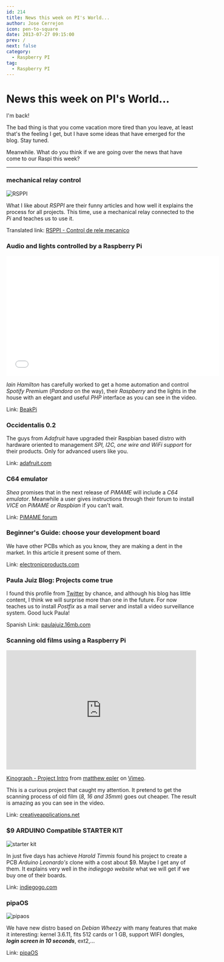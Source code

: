 ```yaml
---
id: 214
title: News this week on PI's World...
author: Jose Cerrejon
icon: pen-to-square
date: 2013-07-27 09:15:00
prev: /
next: false
category:
  - Raspberry PI
tag:
  - Raspberry PI
---
```


# News this week on PI's World...

I'm back!

The bad thing is that you come vacation more tired than you leave, at least that's the feeling I get, but I have some ideas that have emerged for the blog. Stay tuned.

Meanwhile. What do you think if we are going over the news that have come to our Raspi this week?

- - -
###  mechanical relay control

![RSPPI](/images/rsppi.jpg)

What I like about *RSPPI* are their funny articles and how well it explains the process for all projects. This time, use a mechanical relay connected to the *Pi* and teaches us to use it.

Translated link: [RSPPI - Control de rele mecanico](http://translate.google.com/translate?sl=es&tl=en&js=n&prev=_t&hl=es&ie=UTF-8&u=http%3A%2F%2Frsppi.blogspot.com.es%2F2013%2F07%2Fcontrol-de-rele-mecanico.html)

###  Audio and lights controlled by a Raspberry Pi

<iframe width="560" height="315" src="//www.youtube.com/embed/8AcSKF8fZjw" frameborder="0" allowfullscreen></iframe>

*Iain Hamilton* has carefully worked to get a home automation and control *Spotify Premium* (*Pandora* on the way), their *Raspberry* and the lights in the house with an elegant and useful *PHP* interface as you can see in the video.

Link: [BeakPi](https://github.com/beakable/BeakPi)

###  Occidentalis 0.2

The guys from *Adafruit* have upgraded their Raspbian based distro with hardware oriented to management *SPI, I2C, one wire and WiFi support* for their products. Only for advanced users like you.

Link: [adafruit.com](http://learn.adafruit.com/adafruit-raspberry-pi-educational-linux-distro)

###  C64 emulator

*Shea* promises that in the next release of *PiMAME* will include a *C64 emulator*. Meanwhile a user gives instructions through their forum to install *VICE* on *PiMAME or Raspbian* if you can't wait.

Link: [PiMAME forum](http://pimame.org/forum/discussion/382/how-to-installrun-c64-emulator-vice-on-your-pimame)

###  Beginner's Guide: choose your development board

We have other PCBs which as you know, they are making a dent in the market. In this article it present some of them.

Link: [electronicproducts.com](http://www.electronicproducts.com/Computer_Systems/Standalone_Mobile/Beginner_s_Guide_to_Selecting_a_Development_Board.aspx)

###  Paula Juiz Blog: Projects come true

I found this profile from [Twitter](https://twitter.com/paula_juiz_) by chance, and although his blog has little content, I think we will surprise more than one in the future. For now teaches us to install *Postfix* as a mail server and install a video surveillance system. Good luck Paula!

Spanish Link: [paulajuiz.16mb.com](http://paulajuiz.16mb.com/proyectos-con-raspberry-pi/)

###  Scanning old films using a Raspberry Pi

<iframe src="http://player.vimeo.com/video/66781749?title=0&amp;byline=0&amp;portrait=0" width="500" height="313" frameborder="0" webkitAllowFullScreen mozallowfullscreen allowFullScreen></iframe> <p><a href="http://vimeo.com/66781749">Kinograph - Project Intro</a> from <a href="http://vimeo.com/user4129642">matthew epler</a> on <a href="https://vimeo.com">Vimeo</a>.</p>

This is a curious project that caught my attention. It pretend to get the scanning process of old film (*8, 16 and 35mm*) goes out cheaper. The result is amazing as you can see in the video.

Link: [creativeapplications.net](http://www.creativeapplications.net/processing/kinograph-affordable-and-scaleable-film-digitisation/)

###  $9 ARDUINO Compatible STARTER KIT

![starter kit](/images/2013/07/starterkit.jpg)

In just five days has achieve *Harold Timmis* found his project to create a PCB *Arduino Leonardo's* clone with a cost about $9. Maybe I get any of them. It explains very well in the *indiegogo website* what we will get if we buy one of their boards.

Link: [indiegogo.com](http://igg.me/at/9duino/x/4152104)

###  pipaOS

![pipaos](/images/pipaos.png)

We have new distro based on *Debian Wheezy* with many features that make it interesting: kernel 3.6.11, fits 512 cards or 1 GB, support WIFI dongles, ***login screen in 10 seconds***, ext2,...

Link: [pipaOS](http://pipaos.mitako.eu)